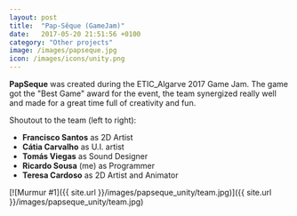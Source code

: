 ```yaml
---
layout: post
title:  "Pap-Sêque (GameJam)"
date:   2017-05-20 21:51:56 +0100
category: "Other projects"
image: /images/papseque.jpg
icon: /images/icons/unity.png
---
```


**PapSeque** was created during the ETIC_Algarve 2017 Game Jam. The game got the "Best Game" award for the event, the team synergized really well and made for a great time full of creativity and fun.

Shoutout to the team (left to right):
- **Francisco Santos** as 2D Artist 
- **Cátia Carvalho** as U.I. artist
- **Tomás Viegas** as Sound Designer
- **Ricardo Sousa** (me) as Programmer 
- **Teresa Cardoso** as 2D Artist and Animator

[![Murmur #1]({{ site.url }}/images/papseque_unity/team.jpg)]({{ site.url }}/images/papseque_unity/team.jpg)
